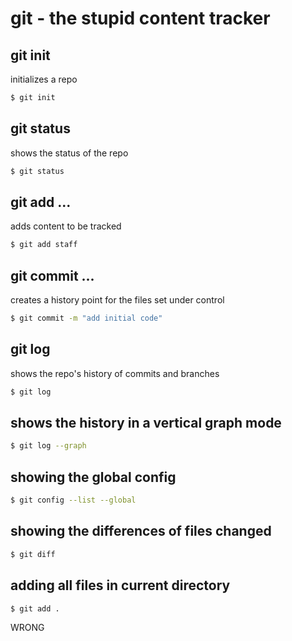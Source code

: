 # git - the stupid content tracker

## git init

initializes a repo

```sh
$ git init
```

## git status

shows the status of the repo

```sh
$ git status
```

## git add ...

adds content to be tracked

```sh
$ git add staff
```

## git commit ...

creates a history point for the files set under control

```sh
$ git commit -m "add initial code"
```

## git log

shows the repo's history of commits and branches

```sh
$ git log
```

## shows the history in a vertical graph mode

```sh
$ git log --graph
```

## showing the global config

```sh
$ git config --list --global
```

## showing the differences of files changed

```sh
$ git diff
```

## adding all files in current directory

```sh
$ git add .
```

WRONG
